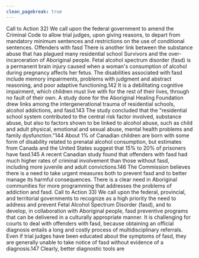 ```yaml
---
clean_pagebreak: true
---
```


Call to Action
32) We call upon the federal government to amend the Criminal Code to allow trial judges, upon giving reasons, to depart from mandatory minimum sentences and restrictions on the use of conditional sentences.
Offenders with fasd
There is another link between the substance abuse that has plagued many residential school Survivors and the over-incarceration of Aboriginal people. Fetal alcohol spectrum disorder (fasd) is a permanent brain injury caused when a woman's consumption of alcohol during pregnancy affects her fetus. The disabilities associated with fasd include memory impairments, problems with judgment and abstract reasoning, and poor adaptive functioning.142 It is a debilitating cognitive impairment, which children must live with for the rest of their lives, through no fault of their own. A study done for the Aboriginal Healing Foundation drew links among the intergenerational trauma of residential schools, alcohol addictions, and fasd.143 The study concluded that the "residential school system contributed to the central risk factor involved, substance abuse, but also to factors shown to be linked to alcohol abuse, such as child and adult physical, emotional and sexual abuse, mental health problems and family dysfunction."144
About 1% of Canadian children are born with some form of disability related to prenatal alcohol consumption, but estimates from Canada and the United States suggest that 15% to 20% of prisoners have fasd.145 A recent Canadian study found that offenders with fasd had much higher rates of criminal involvement than those without fasd, including more juvenile and adult convictions.146 The Commission believes there is a need to take urgent measures both to prevent fasd and to better manage its harmful consequences. There is a clear need in Aboriginal communities for more programming that addresses the problems of addiction and fasd.
Call to Action
33) We call upon the federal, provincial, and territorial governments to recognize as a high priority the need to address and prevent Fetal Alcohol Spectrum Disorder (fasd), and to develop, in collaboration with Aboriginal people, fasd preventive programs that can be delivered in a culturally appropriate manner.
It is challenging for courts to deal with offenders with fasd, because obtaining an official diagnosis entails a long and costly process of multidisciplinary referrals. Even if trial judges have been educated about the symptoms of fasd, they are generally unable to take notice of fasd without evidence of a diagnosis.147 Clearly, better diagnostic tools are
